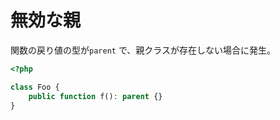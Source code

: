 # 無効な親

関数の戻り値の型が`parent` で、親クラスが存在しない場合に発生。
```php
<?php

class Foo {
    public function f(): parent {}
}
```
